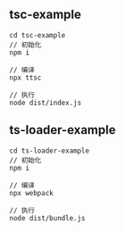 ## tsc-example

```
cd tsc-example
// 初始化
npm i

// 编译
npx ttsc

// 执行
node dist/index.js
```


## ts-loader-example
```
cd ts-loader-example
// 初始化
npm i

// 编译
npx webpack

// 执行
node dist/bundle.js
```
